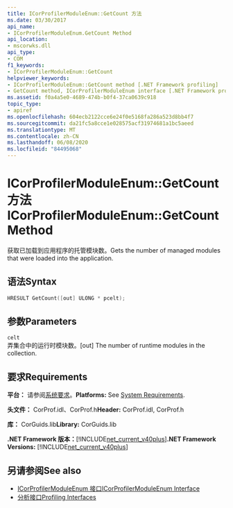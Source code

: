 ```yaml
---
title: ICorProfilerModuleEnum::GetCount 方法
ms.date: 03/30/2017
api_name:
- ICorProfilerModuleEnum.GetCount Method
api_location:
- mscorwks.dll
api_type:
- COM
f1_keywords:
- ICorProfilerModuleEnum::GetCount
helpviewer_keywords:
- ICorProfilerModuleEnum::GetCount method [.NET Framework profiling]
- GetCount method, ICorProfilerModuleEnum interface [.NET Framework profiling]
ms.assetid: f0a4a5e0-4689-474b-b0f4-37ca0639c918
topic_type:
- apiref
ms.openlocfilehash: 604ecb2122cce6e24f0e5168fa286a523d8bb4f7
ms.sourcegitcommit: da21fc5a8cce1e028575acf31974681a1bc5aeed
ms.translationtype: MT
ms.contentlocale: zh-CN
ms.lasthandoff: 06/08/2020
ms.locfileid: "84495068"
---
```

# <a name="icorprofilermoduleenumgetcount-method"></a><span data-ttu-id="f1937-102">ICorProfilerModuleEnum::GetCount 方法</span><span class="sxs-lookup"><span data-stu-id="f1937-102">ICorProfilerModuleEnum::GetCount Method</span></span>
<span data-ttu-id="f1937-103">获取已加载到应用程序的托管模块数。</span><span class="sxs-lookup"><span data-stu-id="f1937-103">Gets the number of managed modules that were loaded into the application.</span></span>  
  
## <a name="syntax"></a><span data-ttu-id="f1937-104">语法</span><span class="sxs-lookup"><span data-stu-id="f1937-104">Syntax</span></span>  
  
```cpp  
HRESULT GetCount([out] ULONG * pcelt);  
```  
  
## <a name="parameters"></a><span data-ttu-id="f1937-105">参数</span><span class="sxs-lookup"><span data-stu-id="f1937-105">Parameters</span></span>  
 `celt`  
 <span data-ttu-id="f1937-106">弄集合中的运行时模块数。</span><span class="sxs-lookup"><span data-stu-id="f1937-106">[out] The number of runtime modules in the collection.</span></span>  
  
## <a name="requirements"></a><span data-ttu-id="f1937-107">要求</span><span class="sxs-lookup"><span data-stu-id="f1937-107">Requirements</span></span>  
 <span data-ttu-id="f1937-108">**平台：** 请参阅[系统要求](../../get-started/system-requirements.md)。</span><span class="sxs-lookup"><span data-stu-id="f1937-108">**Platforms:** See [System Requirements](../../get-started/system-requirements.md).</span></span>  
  
 <span data-ttu-id="f1937-109">**头文件：** CorProf.idl、CorProf.h</span><span class="sxs-lookup"><span data-stu-id="f1937-109">**Header:** CorProf.idl, CorProf.h</span></span>  
  
 <span data-ttu-id="f1937-110">**库：** CorGuids.lib</span><span class="sxs-lookup"><span data-stu-id="f1937-110">**Library:** CorGuids.lib</span></span>  
  
 <span data-ttu-id="f1937-111">**.NET Framework 版本：**[!INCLUDE[net_current_v40plus](../../../../includes/net-current-v40plus-md.md)]</span><span class="sxs-lookup"><span data-stu-id="f1937-111">**.NET Framework Versions:** [!INCLUDE[net_current_v40plus](../../../../includes/net-current-v40plus-md.md)]</span></span>  
  
## <a name="see-also"></a><span data-ttu-id="f1937-112">另请参阅</span><span class="sxs-lookup"><span data-stu-id="f1937-112">See also</span></span>

- [<span data-ttu-id="f1937-113">ICorProfilerModuleEnum 接口</span><span class="sxs-lookup"><span data-stu-id="f1937-113">ICorProfilerModuleEnum Interface</span></span>](icorprofilermoduleenum-interface.md)
- [<span data-ttu-id="f1937-114">分析接口</span><span class="sxs-lookup"><span data-stu-id="f1937-114">Profiling Interfaces</span></span>](profiling-interfaces.md)
